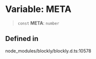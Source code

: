 # Variable: META

> `const` **META**: `number`

## Defined in

node_modules/blockly/blockly.d.ts:10578
